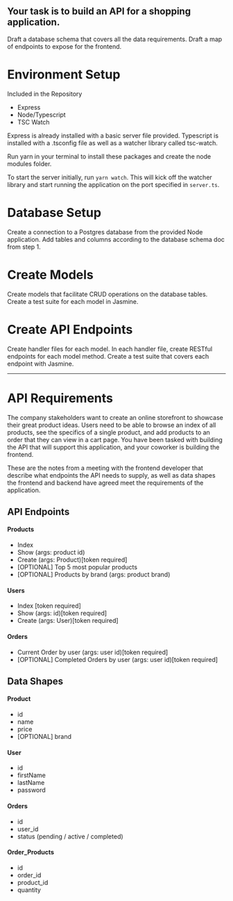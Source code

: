 ## Your task is to build an API for a shopping application.

Draft a database schema that covers all the data requirements.
Draft a map of endpoints to expose for the frontend.

# Environment Setup
Included in the Repository
- Express
- Node/Typescript
- TSC Watch

Express is already installed with a basic server file provided. Typescript is installed with a .tsconfig file as well as a watcher library called tsc-watch.

Run yarn in your terminal to install these packages and create the node modules folder.

To start the server initially, run `yarn watch`. This will kick off the watcher library and start running the application on the port specified in `server.ts`.


# Database Setup
Create a connection to a Postgres database from the provided Node application.
Add tables and columns according to the database schema doc from step 1.

# Create Models
Create models that facilitate CRUD operations on the database tables.
Create a test suite for each model in Jasmine.

# Create API Endpoints
Create handler files for each model.
In each handler file, create RESTful endpoints for each model method.
Create a test suite that covers each endpoint with Jasmine.


-------------------------

# API Requirements
The company stakeholders want to create an online storefront to showcase their great product ideas. Users need to be able to browse an index of all products, see the specifics of a single product, and add products to an order that they can view in a cart page. You have been tasked with building the API that will support this application, and your coworker is building the frontend.

These are the notes from a meeting with the frontend developer that describe what endpoints the API needs to supply, as well as data shapes the frontend and backend have agreed meet the requirements of the application.

## API Endpoints
#### Products
- Index
- Show (args: product id)
- Create (args: Product)[token required]
- [OPTIONAL] Top 5 most popular products
- [OPTIONAL] Products by brand (args: product brand)

#### Users
- Index [token required]
- Show (args: id)[token required]
- Create (args: User)[token required]

#### Orders
- Current Order by user (args: user id)[token required]
- [OPTIONAL] Completed Orders by user (args: user id)[token required]

## Data Shapes
#### Product
-  id
- name
- price
- [OPTIONAL] brand

#### User
- id
- firstName
- lastName
- password

#### Orders
- id
- user_id
- status (pending / active / completed)

#### Order_Products
- id
- order_id
- product_id
- quantity
